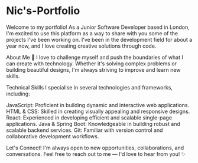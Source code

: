 # Nic's-Portfolio

Welcome to my portfolio! As a Junior Software Developer based in London, I'm excited to use this platform as a way to share with you some of the projects I've been working on. I've been in the development field for about a year now, and I love creating creative solutions through code.

About Me
🚀 I love to challenge myself and push the boundaries of what I can create with technology. Whether it's solving complex problems or building beautiful designs, I'm always striving to improve and learn new skills.

Technical Skills
I specialise in several technologies and frameworks, including:

JavaScript: Proficient in building dynamic and interactive web applications.
HTML & CSS: Skilled in creating visually appealing and responsive designs.
React: Experienced in developing efficient and scalable single-page applications.
Java & Spring Boot: Knowledgeable in building robust and scalable backend services.
Git: Familiar with version control and collaborative development workflows.

Let's Connect!
I'm always open to new opportunities, collaborations, and conversations. Feel free to reach out to me — I'd love to hear from you! ✨